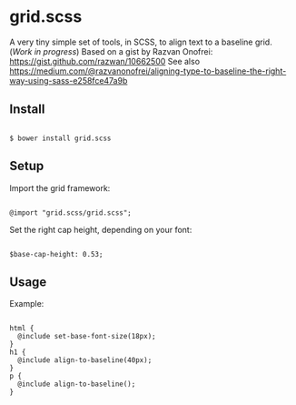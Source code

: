grid.scss
=========

A very tiny simple set of tools, in SCSS, to align text to a baseline grid. (_Work in progress_)
Based on a gist by Razvan Onofrei: https://gist.github.com/razwan/10662500 
See also https://medium.com/@razvanonofrei/aligning-type-to-baseline-the-right-way-using-sass-e258fce47a9b 

## Install

<code>
$ bower install grid.scss
</code>

## Setup

Import the grid framework:

<code>
@import "grid.scss/grid.scss";
</code>

Set the right cap height, depending on your font:

<code>
$base-cap-height: 0.53;
</code>

## Usage

Example:

<pre><code>
html {
  @include set-base-font-size(18px);
}
h1 {
  @include align-to-baseline(40px);
}
p {
  @include align-to-baseline();
}
</code></pre> 

